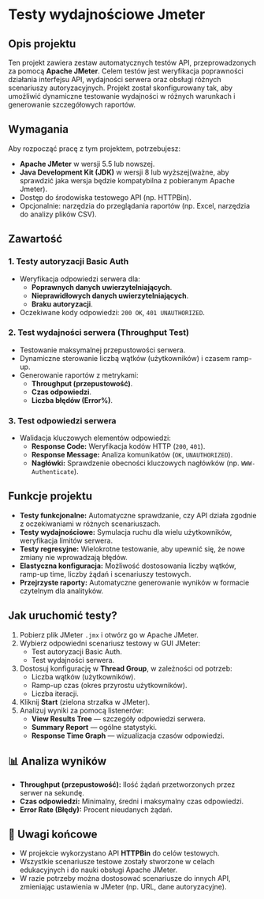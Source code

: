# Testy wydajnościowe Jmeter

## Opis projektu
Ten projekt zawiera zestaw automatycznych testów API, przeprowadzonych za pomocą **Apache JMeter**. Celem testów jest weryfikacja poprawności działania interfejsu API, wydajności serwera oraz obsługi różnych scenariuszy autoryzacyjnych. Projekt został skonfigurowany tak, aby umożliwić dynamiczne testowanie wydajności w różnych warunkach i generowanie szczegółowych raportów.

## Wymagania
Aby rozpocząć pracę z tym projektem, potrzebujesz:

- **Apache JMeter** w wersji 5.5 lub nowszej.
- **Java Development Kit (JDK)** w wersji 8 lub wyższej(ważne, aby sprawdzić jaka wersja będzie kompatybilna z pobieranym Apache Jmeter).
- Dostęp do środowiska testowego API (np. HTTPBin).
- Opcjonalnie: narzędzia do przeglądania raportów (np. Excel, narzędzia do analizy plików CSV).

## Zawartość
### 1. Testy autoryzacji Basic Auth
- Weryfikacja odpowiedzi serwera dla:
  - **Poprawnych danych uwierzytelniających**.
  - **Nieprawidłowych danych uwierzytelniających**.
  - **Braku autoryzacji**.
- Oczekiwane kody odpowiedzi: `200 OK`, `401 UNAUTHORIZED`.

### 2. Test wydajności serwera (Throughput Test)
- Testowanie maksymalnej przepustowości serwera.
- Dynamiczne sterowanie liczbą wątków (użytkowników) i czasem ramp-up.
- Generowanie raportów z metrykami:
  - **Throughput (przepustowość)**.
  - **Czas odpowiedzi**.
  - **Liczba błędów (Error%)**.

### 3. Test odpowiedzi serwera
- Walidacja kluczowych elementów odpowiedzi:
  - **Response Code:** Weryfikacja kodów HTTP (`200`, `401`).
  - **Response Message:** Analiza komunikatów (`OK`, `UNAUTHORIZED`).
  - **Nagłówki:** Sprawdzenie obecności kluczowych nagłówków (np. `WWW-Authenticate`).

## Funkcje projektu
- **Testy funkcjonalne:** Automatyczne sprawdzanie, czy API działa zgodnie z oczekiwaniami w różnych scenariuszach.
- **Testy wydajnościowe:** Symulacja ruchu dla wielu użytkowników, weryfikacja limitów serwera.
- **Testy regresyjne:** Wielokrotne testowanie, aby upewnić się, że nowe zmiany nie wprowadzają błędów.
- **Elastyczna konfiguracja:** Możliwość dostosowania liczby wątków, ramp-up time, liczby żądań i scenariuszy testowych.
- **Przejrzyste raporty:** Automatyczne generowanie wyników w formacie czytelnym dla analityków.

## Jak uruchomić testy?
1. Pobierz plik JMeter `.jmx` i otwórz go w Apache JMeter.
2. Wybierz odpowiedni scenariusz testowy w GUI JMeter:
   - Test autoryzacji Basic Auth.
   - Test wydajności serwera.
3. Dostosuj konfigurację w **Thread Group**, w zależności od potrzeb:
   - Liczba wątków (użytkowników).
   - Ramp-up czas (okres przyrostu użytkowników).
   - Liczba iteracji.
4. Kliknij **Start** (zielona strzałka w JMeter).
5. Analizuj wyniki za pomocą listenerów:
   - **View Results Tree** — szczegóły odpowiedzi serwera.
   - **Summary Report** — ogólne statystyki.
   - **Response Time Graph** — wizualizacja czasów odpowiedzi.

## 📊 Analiza wyników
- **Throughput (przepustowość):** Ilość żądań przetworzonych przez serwer na sekundę.
- **Czas odpowiedzi:** Minimalny, średni i maksymalny czas odpowiedzi.
- **Error Rate (Błędy):** Procent nieudanych żądań.

## 📝 Uwagi końcowe
- W projekcie wykorzystano API **HTTPBin** do celów testowych.
- Wszystkie scenariusze testowe zostały stworzone w celach edukacyjnych i do nauki obsługi Apache JMeter.
- W razie potrzeby można dostosować scenariusze do innych API, zmieniając ustawienia w JMeter (np. URL, dane autoryzacyjne).
